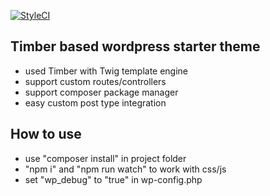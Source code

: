 [![StyleCI](https://styleci.io/repos/79059090/shield?branch=master)](https://styleci.io/repos/79059090)
## Timber based wordpress starter theme

- used Timber with Twig template engine
- support custom routes/controllers
- support composer package manager
- easy custom post type integration

## How to use

- use "composer install" in project folder
- "npm i" and "npm run watch" to work with css/js
- set "wp_debug" to "true" in wp-config.php

